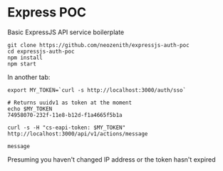 # Express POC

Basic ExpressJS API service boilerplate

```
git clone https://github.com/neozenith/expressjs-auth-poc
cd expressjs-auth-poc
npm install
npm start
```

In another tab:

```
export MY_TOKEN=`curl -s http://localhost:3000/auth/sso`

# Returns uuidv1 as token at the moment
echo $MY_TOKEN
74958070-232f-11e8-b12d-f1a4665f5b1a

curl -s -H "cs-eapi-token: $MY_TOKEN" http://localhost:3000/api/v1/actions/message

message
```

Presuming you haven't changed IP address or the token hasn't expired
